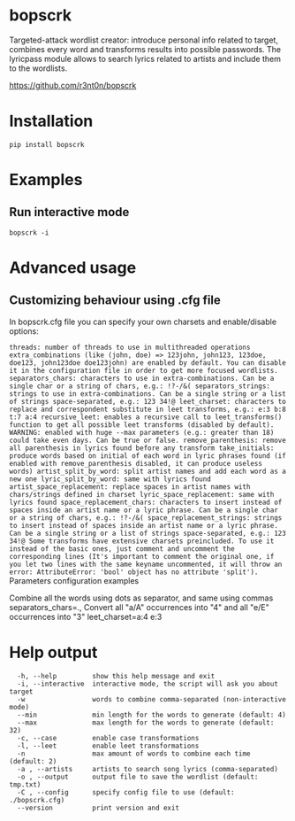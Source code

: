 # bopscrk
Targeted-attack wordlist creator: introduce personal info related to target, combines every word and transforms results into possible passwords. The lyricpass module allows to search lyrics related to artists and include them to the wordlists.

https://github.com/r3nt0n/bopscrk

# Installation
    pip install bopscrk


# Examples

## Run interactive mode
    bopscrk -i

# Advanced usage
## Customizing behaviour using .cfg file
In bopscrk.cfg file you can specify your own charsets and enable/disable options:

`
threads: number of threads to use in multithreaded operations
extra_combinations (like (john, doe) => 123john, john123, 123doe, doe123, john123doe doe123john) are enabled by default. You can disable it in the configuration file in order to get more focused wordlists.
separators_chars: characters to use in extra-combinations. Can be a single char or a string of chars, e.g.: !?-/&(
separators_strings: strings to use in extra-combinations. Can be a single string or a list of strings space-separated, e.g.: 123 34!@
leet_charset: characters to replace and correspondent substitute in leet transforms, e.g.: e:3 b:8 t:7 a:4
recursive_leet: enables a recursive call to leet_transforms() function to get all possible leet transforms (disabled by default). WARNING: enabled with huge --max parameters (e.g.: greater than 18) could take even days. Can be true or false.
remove_parenthesis: remove all parenthesis in lyrics found before any transform
take_initials: produce words based on initial of each word in lyric phrases found (if enabled with remove_parenthesis disabled, it can produce useless words)
artist_split_by_word: split artist names and add each word as a new one
lyric_split_by_word: same with lyrics found
artist_space_replacement: replace spaces in artist names with chars/strings defined in charset
lyric_space_replacement: same with lyrics found
space_replacement_chars: characters to insert instead of spaces inside an artist name or a lyric phrase. Can be a single char or a string of chars, e.g.: !?-/&(
space_replacement_strings: strings to insert instead of spaces inside an artist name or a lyric phrase. Can be a single string or a list of strings space-separated, e.g.: 123 34!@
Some transforms have extensive charsets preincluded. To use it instead of the basic ones, just comment and uncomment the corresponding lines (It's important to comment the original one, if you let two lines with the same keyname uncommented, it will throw an error: AttributeError: 'bool' object has no attribute 'split').
`
Parameters configuration examples

Combine all the words using dots as separator, and same using commas
separators_chars=.,
Convert all "a/A" occurrences into "4" and all "e/E" occurrences into "3"
leet_charset=a:4 e:3

# Help output
```
  -h, --help         show this help message and exit
  -i, --interactive  interactive mode, the script will ask you about target
  -w                 words to combine comma-separated (non-interactive mode)
  --min              min length for the words to generate (default: 4)
  --max              max length for the words to generate (default: 32)
  -c, --case         enable case transformations
  -l, --leet         enable leet transformations
  -n                 max amount of words to combine each time (default: 2)
  -a , --artists     artists to search song lyrics (comma-separated)
  -o , --output      output file to save the wordlist (default: tmp.txt)
  -C , --config      specify config file to use (default: ./bopscrk.cfg)
  --version          print version and exit

```

